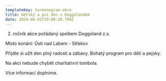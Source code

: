 ```yaml
---
templateKey: harmonogram-akce
title: Dětský a psí den s Doggolandem
date: 2024-06-01T19:00:20.794Z
---
```

2. ročník akce pořádaný spolkem Doggoland z.s.

Místo konání: Ústí nad Labem - Střekov

Přijdte si užít den plný radosti a zábavy. Bohatý program pro děti a pejsky. 

Na akci nebude chybět charitativní tombola. 

Více informací doplníme.